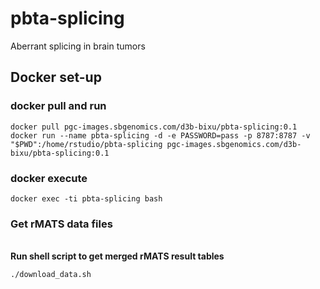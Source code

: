 # pbta-splicing
Aberrant splicing in brain tumors

## Docker set-up

### docker pull and run
```
docker pull pgc-images.sbgenomics.com/d3b-bixu/pbta-splicing:0.1
docker run --name pbta-splicing -d -e PASSWORD=pass -p 8787:8787 -v "$PWD":/home/rstudio/pbta-splicing pgc-images.sbgenomics.com/d3b-bixu/pbta-splicing:0.1
```
### docker execute
```
docker exec -ti pbta-splicing bash
```
### Get rMATS data files

<br>**Run shell script to get merged rMATS result tables**
```
./download_data.sh
```
